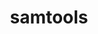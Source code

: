 ---
title: "samtools"
layout: cache
categories: [package, develop-2023-05-18]
meta: {"versions": ["1.16.1"], "compilers": ["gcc@=7.3.1"], "oss": ["amzn2"], "platforms": ["linux"], "targets": ["aarch64", "neoverse_n1", "x86_64_v3"], "stacks": ["aws-isc", "aws-isc-aarch64", "root"], "num_specs": 3, "num_specs_by_stack": {"root": 3, "aws-isc-aarch64": 2, "aws-isc": 1}}
spec_details: [{"hash": "3sdphk74ukounpwxmdnpzxsc6bfmudkl", "compiler": "gcc@=7.3.1", "versions": ["1.16.1"], "os": "amzn2", "platform": "linux", "target": "aarch64", "variants": ["build_system=generic"], "stacks": ["root", "aws-isc-aarch64"], "size": "-", "tarball": "https://binaries.spack.io/develop-2023-05-18/build_cache/linux-amzn2-aarch64/gcc-7.3.1/samtools-1.16.1/linux-amzn2-aarch64-gcc-7.3.1-samtools-1.16.1-3sdphk74ukounpwxmdnpzxsc6bfmudkl.spack"}, {"hash": "wd5iicgddsg5odm3l4cfo6vpn3q5esbl", "compiler": "gcc@=7.3.1", "versions": ["1.16.1"], "os": "amzn2", "platform": "linux", "target": "neoverse_n1", "variants": ["build_system=generic"], "stacks": ["root", "aws-isc-aarch64"], "size": "-", "tarball": "https://binaries.spack.io/develop-2023-05-18/build_cache/linux-amzn2-neoverse_n1/gcc-7.3.1/samtools-1.16.1/linux-amzn2-neoverse_n1-gcc-7.3.1-samtools-1.16.1-wd5iicgddsg5odm3l4cfo6vpn3q5esbl.spack"}, {"hash": "fxh34niynjgvafkvmeoq5gnw5tr5lyyp", "compiler": "gcc@=7.3.1", "versions": ["1.16.1"], "os": "amzn2", "platform": "linux", "target": "x86_64_v3", "variants": ["build_system=generic"], "stacks": ["aws-isc", "root"], "size": "-", "tarball": "https://binaries.spack.io/develop-2023-05-18/build_cache/linux-amzn2-x86_64_v3/gcc-7.3.1/samtools-1.16.1/linux-amzn2-x86_64_v3-gcc-7.3.1-samtools-1.16.1-fxh34niynjgvafkvmeoq5gnw5tr5lyyp.spack"}]
---